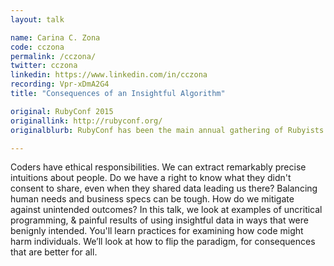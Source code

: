 ```yaml
---
layout: talk

name: Carina C. Zona
code: cczona
permalink: /cczona/
twitter: cczona
linkedin: https://www.linkedin.com/in/cczona
recording: Vpr-xDmA2G4
title: "Consequences of an Insightful Algorithm"

original: RubyConf 2015
originallink: http://rubyconf.org/
originalblurb: RubyConf has been the main annual gathering of Rubyists from around the world since 2001. RubyConf is brought to you by the team at Ruby Central, as well as a small but dedicated corps of volunteers. While we depend on the awesomeness of the whole Ruby community to contribute to a terrific experience every year, there are a few individuals that work especially hard to produce RubyConf.

---
```


Coders have ethical responsibilities. We can extract remarkably precise intuitions about people. Do we have a right to know what they didn't consent to share, even when they shared data leading us there? Balancing human needs and business specs can be tough. How do we mitigate against unintended outcomes? In this talk, we look at examples of uncritical programming, & painful results of using insightful data in ways that were benignly intended. You'll learn practices for examining how code might harm individuals. We’ll look at how to flip the paradigm, for consequences that are better for all.